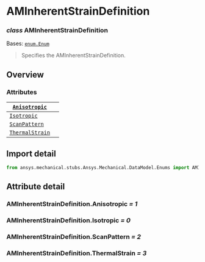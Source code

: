 # AMInherentStrainDefinition

### *class* AMInherentStrainDefinition

Bases: [`enum.Enum`](https://docs.python.org/3/library/enum.html#enum.Enum)

> Specifies the AMInherentStrainDefinition.

> <!-- !! processed by numpydoc !! -->

## Overview

### Attributes

| [`Anisotropic`](#AMInherentStrainDefinition.Anisotropic)     |    |
|--------------------------------------------------------------|----|
| [`Isotropic`](#AMInherentStrainDefinition.Isotropic)         |    |
| [`ScanPattern`](#AMInherentStrainDefinition.ScanPattern)     |    |
| [`ThermalStrain`](#AMInherentStrainDefinition.ThermalStrain) |    |

## Import detail

```python
from ansys.mechanical.stubs.Ansys.Mechanical.DataModel.Enums import AMInherentStrainDefinition
```

## Attribute detail

### AMInherentStrainDefinition.Anisotropic *= 1*

### AMInherentStrainDefinition.Isotropic *= 0*

### AMInherentStrainDefinition.ScanPattern *= 2*

### AMInherentStrainDefinition.ThermalStrain *= 3*
